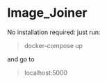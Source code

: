 # Image_Joiner

No installation required:
just run:
> docker-compose up 


and go to


> localhost:5000